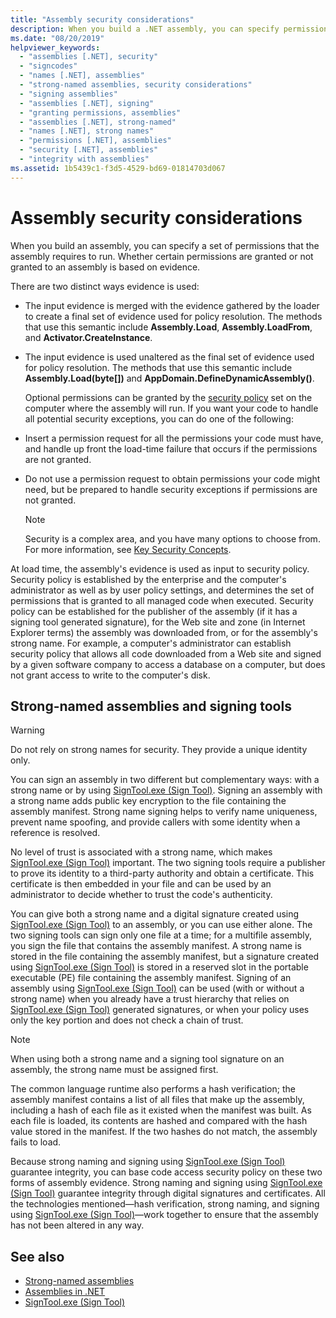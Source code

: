 ```yaml
---
title: "Assembly security considerations"
description: When you build a .NET assembly, you can specify permissions the assembly requires to run. This article discusses strong-named assemblies and signing tools.
ms.date: "08/20/2019"
helpviewer_keywords: 
  - "assemblies [.NET], security"
  - "signcodes"
  - "names [.NET], assemblies"
  - "strong-named assemblies, security considerations"
  - "signing assemblies"
  - "assemblies [.NET], signing"
  - "granting permissions, assemblies"
  - "assemblies [.NET], strong-named"
  - "names [.NET], strong names"
  - "permissions [.NET], assemblies"
  - "security [.NET], assemblies"
  - "integrity with assemblies"
ms.assetid: 1b5439c1-f3d5-4529-bd69-01814703d067
---
```

# Assembly security considerations

When you build an assembly, you can specify a set of permissions that the assembly requires to run. Whether certain permissions are granted or not granted to an assembly is based on evidence.  
  
 There are two distinct ways evidence is used:  
  
- The input evidence is merged with the evidence gathered by the loader to create a final set of evidence used for policy resolution. The methods that use this semantic include **Assembly.Load**, **Assembly.LoadFrom**, and **Activator.CreateInstance**.  
  
- The input evidence is used unaltered as the final set of evidence used for policy resolution. The methods that use this semantic include **Assembly.Load(byte[])** and **AppDomain.DefineDynamicAssembly()**.  
  
  Optional permissions can be granted by the [security policy](../../framework/misc/code-access-security-basics.md) set on the computer where the assembly will run. If you want your code to handle all potential security exceptions, you can do one of the following:  
  
- Insert a permission request for all the permissions your code must have, and handle up front the load-time failure that occurs if the permissions are not granted.  
  
- Do not use a permission request to obtain permissions your code might need, but be prepared to handle security exceptions if permissions are not granted.  
  
  > [!NOTE]
  > Security is a complex area, and you have many options to choose from. For more information, see [Key Security Concepts](../security/key-security-concepts.md).  
  
 At load time, the assembly's evidence is used as input to security policy. Security policy is established by the enterprise and the computer's administrator as well as by user policy settings, and determines the set of permissions that is granted to all managed code when executed. Security policy can be established for the publisher of the assembly (if it has a signing tool generated signature), for the Web site and zone (in Internet Explorer terms) the assembly was downloaded from, or for the assembly's strong name. For example, a computer's administrator can establish security policy that allows all code downloaded from a Web site and signed by a given software company to access a database on a computer, but does not grant access to write to the computer's disk.  
  
## Strong-named assemblies and signing tools  

 > [!WARNING]
 > Do not rely on strong names for security. They provide a unique identity only.

 You can sign an assembly in two different but complementary ways: with a strong name or by using  [SignTool.exe (Sign Tool)](../../framework/tools/signtool-exe.md). Signing an assembly with a strong name adds public key encryption to the file containing the assembly manifest. Strong name signing helps to verify name uniqueness, prevent name spoofing, and provide callers with some identity when a reference is resolved.  
  
 No level of trust is associated with a strong name, which makes [SignTool.exe (Sign Tool)](../../framework/tools/signtool-exe.md) important. The two signing tools require a publisher to prove its identity to a third-party authority and obtain a certificate. This certificate is then embedded in your file and can be used by an administrator to decide whether to trust the code's authenticity.  
  
 You can give both a strong name and a digital signature created using [SignTool.exe (Sign Tool)](../../framework/tools/signtool-exe.md) to an assembly, or you can use either alone. The two signing tools can sign only one file at a time; for a multifile assembly, you sign the file that contains the assembly manifest. A strong name is stored in the file containing the assembly manifest, but a signature created using [SignTool.exe (Sign Tool)](../../framework/tools/signtool-exe.md) is stored in a reserved slot in the portable executable (PE) file containing the assembly manifest. Signing of an assembly using [SignTool.exe (Sign Tool)](../../framework/tools/signtool-exe.md) can be used (with or without a strong name) when you already have a trust hierarchy that relies on [SignTool.exe (Sign Tool)](../../framework/tools/signtool-exe.md) generated signatures, or when your policy uses only the key portion and does not check a chain of trust.  
  
> [!NOTE]
> When using both a strong name and a signing tool signature on an assembly, the strong name must be assigned first.  
  
 The common language runtime also performs a hash verification; the assembly manifest contains a list of all files that make up the assembly, including a hash of each file as it existed when the manifest was built. As each file is loaded, its contents are hashed and compared with the hash value stored in the manifest. If the two hashes do not match, the assembly fails to load.  
  
 Because strong naming and signing using [SignTool.exe (Sign Tool)](../../framework/tools/signtool-exe.md) guarantee integrity, you can base code access security policy on these two forms of assembly evidence. Strong naming and signing using [SignTool.exe (Sign Tool)](../../framework/tools/signtool-exe.md) guarantee integrity through digital signatures and certificates. All the technologies mentioned—hash verification, strong naming, and signing using [SignTool.exe (Sign Tool)](../../framework/tools/signtool-exe.md)—work together to ensure that the assembly has not been altered in any way.  
  
## See also

- [Strong-named assemblies](strong-named.md)
- [Assemblies in .NET](index.md)
- [SignTool.exe (Sign Tool)](../../framework/tools/signtool-exe.md)
